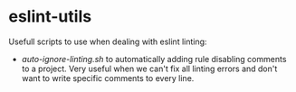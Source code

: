 # eslint-utils

Usefull scripts to use when dealing with eslint linting:

- *auto-ignore-linting.sh* to automatically adding rule disabling comments to a project. Very useful when we can't fix all linting errors and don't want to write specific comments to every line.
